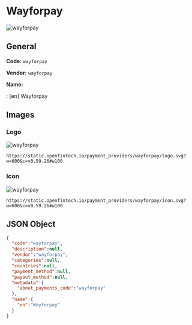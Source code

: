 
# Wayforpay 
![wayforpay](https://static.openfintech.io/payment_providers/wayforpay/logo.svg?w=600&c=v0.59.26#w100)  

## General 
 
**Code:** `wayforpay`  
 
**Vendor:** `wayforpay`  
 
**Name:**  
 
:	[en] Wayforpay  

## Images 

### Logo 
 
![wayforpay](https://static.openfintech.io/payment_providers/wayforpay/logo.svg?w=600&c=v0.59.26#w100)  

```
https://static.openfintech.io/payment_providers/wayforpay/logo.svg?w=600&c=v0.59.26#w100
```  

### Icon 
 
![wayforpay](https://static.openfintech.io/payment_providers/wayforpay/icon.svg?w=600&c=v0.59.26#w100)  

```
https://static.openfintech.io/payment_providers/wayforpay/icon.svg?w=600&c=v0.59.26#w100
```  

## JSON Object 

```json
{
  "code":"wayforpay",
  "description":null,
  "vendor":"wayforpay",
  "categories":null,
  "countries":null,
  "payment_method":null,
  "payout_method":null,
  "metadata":{
    "about_payments_code":"wayforpay"
  },
  "name":{
    "en":"Wayforpay"
  }
}
```  
